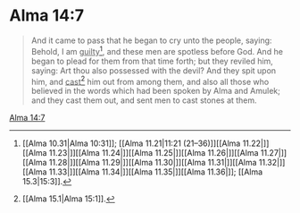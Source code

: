 # Alma 14:7

> And it came to pass that he began to cry unto the people, saying: Behold, I am <u>guilty</u>[^a], and these men are spotless before God. And he began to plead for them from that time forth; but they reviled him, saying: Art thou also possessed with the devil? And they spit upon him, and <u>cast</u>[^b] him out from among them, and also all those who believed in the words which had been spoken by Alma and Amulek; and they cast them out, and sent men to cast stones at them.

[Alma 14:7](https://www.churchofjesuschrist.org/study/scriptures/bofm/alma/14?lang=eng&id=p7#p7)


[^a]: [[Alma 10.31|Alma 10:31]]; [[Alma 11.21|11:21 (21–36)]][[Alma 11.22|]][[Alma 11.23|]][[Alma 11.24|]][[Alma 11.25|]][[Alma 11.26|]][[Alma 11.27|]][[Alma 11.28|]][[Alma 11.29|]][[Alma 11.30|]][[Alma 11.31|]][[Alma 11.32|]][[Alma 11.33|]][[Alma 11.34|]][[Alma 11.35|]][[Alma 11.36|]]; [[Alma 15.3|15:3]].  
[^b]: [[Alma 15.1|Alma 15:1]].  
